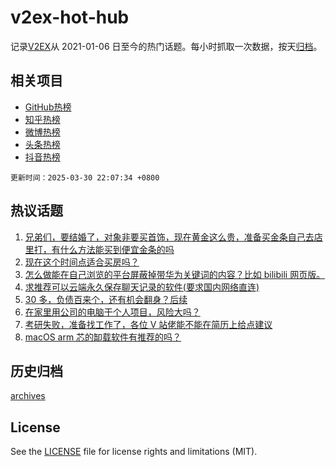 # v2ex-hot-hub

 记录[V2EX](https://www.v2ex.com/)从 2021-01-06 日至今的热门话题。每小时抓取一次数据，按天[归档](archives)。
 
 ## 相关项目

- [GitHub热榜](https://github.com/snaildev/github-hot-hub)
- [知乎热榜](https://github.com/snaildev/zhihu-hot-hub)
- [微博热榜](https://github.com/snaildev/weibo-hot-hub)
- [头条热榜](https://github.com/snaildev/toutiao-hot-hub)
- [抖音热榜](https://github.com/snaildev/douyin-hot-hub)


 `更新时间：2025-03-30 22:07:34 +0800`

## 热议话题

1. [兄弟们，要结婚了，对象非要买首饰，现在黄金这么贵，准备买金条自己去店里打，有什么方法能买到便宜金条的吗](https://www.v2ex.com/t/1122079)
1. [现在这个时间点适合买房吗？](https://www.v2ex.com/t/1122063)
1. [怎么做能在自己浏览的平台屏蔽掉带华为关键词的内容？比如 bilibili 网页版。](https://www.v2ex.com/t/1122016)
1. [求推荐可以云端永久保存聊天记录的软件(要求国内网络直连)](https://www.v2ex.com/t/1122023)
1. [30 多，负债百来个，还有机会翻身？后续](https://www.v2ex.com/t/1122026)
1. [在家里用公司的电脑干个人项目，风险大吗？](https://www.v2ex.com/t/1122092)
1. [考研失败，准备找工作了，各位 V 站佬能不能在简历上给点建议](https://www.v2ex.com/t/1122082)
1. [macOS arm 芯的缷载软件有推荐的吗？](https://www.v2ex.com/t/1122044)

## 历史归档

[archives](archives)

## License

See the [LICENSE](LICENSE) file for license rights and limitations (MIT).
